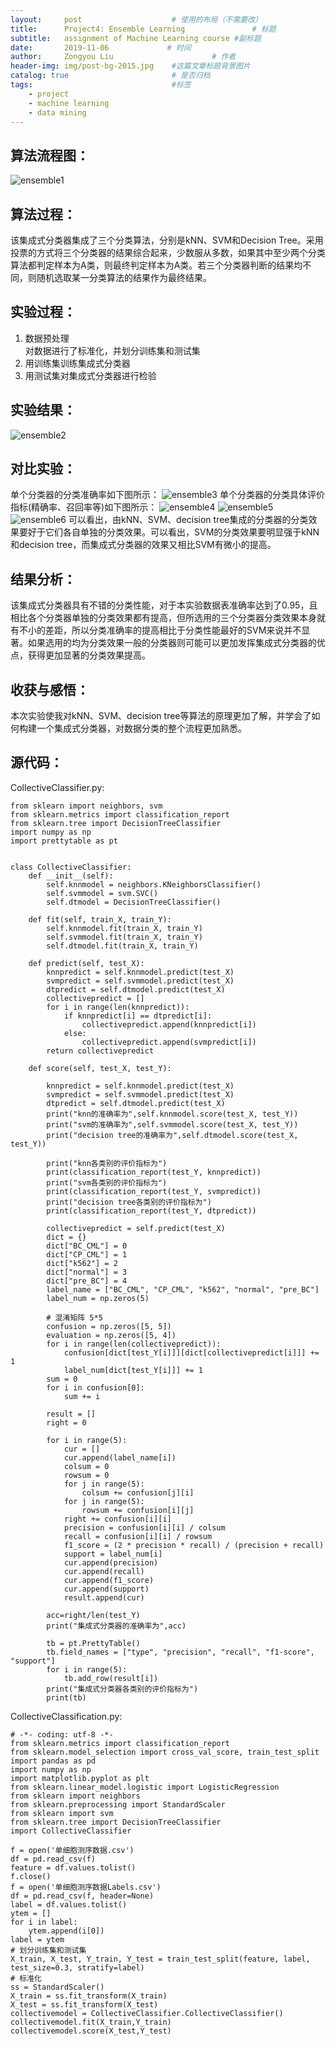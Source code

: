 ```yaml
---
layout:     post                    # 使用的布局（不需要改）
title:      Project4: Ensemble Learning               # 标题 
subtitle:   assignment of Machine Learning course #副标题
date:       2019-11-06             # 时间
author:     Zongyou Liu                      # 作者
header-img: img/post-bg-2015.jpg    #这篇文章标题背景图片
catalog: true                       # 是否归档
tags:                               #标签
    - project 
    - machine learning
    - data mining
---
```

## 算法流程图：
![ensemble1]()
## 算法过程：
该集成式分类器集成了三个分类算法，分别是kNN、SVM和Decision Tree。采用投票的方式将三个分类器的结果综合起来，少数服从多数，如果其中至少两个分类算法都判定样本为A类，则最终判定样本为A类。若三个分类器判断的结果均不同，则随机选取某一分类算法的结果作为最终结果。
## 实验过程：
1. 数据预处理  
   对数据进行了标准化，并划分训练集和测试集
2. 用训练集训练集成式分类器
3. 用测试集对集成式分类器进行检验
## 实验结果：
![ensemble2]()
## 对比实验：
单个分类器的分类准确率如下图所示：
![ensemble3]()
单个分类器的分类具体评价指标(精确率、召回率等)如下图所示：
![ensemble4]()
![ensemble5]()
![ensemble6]()
可以看出，由kNN、SVM、decision tree集成的分类器的分类效果要好于它们各自单独的分类效果。可以看出，SVM的分类效果要明显强于kNN和decision tree，而集成式分类器的效果又相比SVM有微小的提高。
## 结果分析：
该集成式分类器具有不错的分类性能，对于本实验数据表准确率达到了0.95，且相比各个分类器单独的分类效果都有提高，但所选用的三个分类器分类效果本身就有不小的差距，所以分类准确率的提高相比于分类性能最好的SVM来说并不显著。如果选用的均为分类效果一般的分类器则可能可以更加发挥集成式分类器的优点，获得更加显著的分类效果提高。
## 收获与感悟：
本次实验使我对kNN、SVM、decision tree等算法的原理更加了解，并学会了如何构建一个集成式分类器，对数据分类的整个流程更加熟悉。
## 源代码：
CollectiveClassifier.py:
```
from sklearn import neighbors, svm
from sklearn.metrics import classification_report
from sklearn.tree import DecisionTreeClassifier
import numpy as np
import prettytable as pt


class CollectiveClassifier:
    def __init__(self):
        self.knnmodel = neighbors.KNeighborsClassifier()
        self.svmmodel = svm.SVC()
        self.dtmodel = DecisionTreeClassifier()

    def fit(self, train_X, train_Y):
        self.knnmodel.fit(train_X, train_Y)
        self.svmmodel.fit(train_X, train_Y)
        self.dtmodel.fit(train_X, train_Y)

    def predict(self, test_X):
        knnpredict = self.knnmodel.predict(test_X)
        svmpredict = self.svmmodel.predict(test_X)
        dtpredict = self.dtmodel.predict(test_X)
        collectivepredict = []
        for i in range(len(knnpredict)):
            if knnpredict[i] == dtpredict[i]:
                collectivepredict.append(knnpredict[i])
            else:
                collectivepredict.append(svmpredict[i])
        return collectivepredict

    def score(self, test_X, test_Y):

        knnpredict = self.knnmodel.predict(test_X)
        svmpredict = self.svmmodel.predict(test_X)
        dtpredict = self.dtmodel.predict(test_X)
        print("knn的准确率为",self.knnmodel.score(test_X, test_Y))
        print("svm的准确率为",self.svmmodel.score(test_X, test_Y))
        print("decision tree的准确率为",self.dtmodel.score(test_X, test_Y))

        print("knn各类别的评价指标为")
        print(classification_report(test_Y, knnpredict))
        print("svm各类别的评价指标为")
        print(classification_report(test_Y, svmpredict))
        print("decision tree各类别的评价指标为")
        print(classification_report(test_Y, dtpredict))

        collectivepredict = self.predict(test_X)
        dict = {}
        dict["BC_CML"] = 0
        dict["CP_CML"] = 1
        dict["k562"] = 2
        dict["normal"] = 3
        dict["pre_BC"] = 4
        label_name = ["BC_CML", "CP_CML", "k562", "normal", "pre_BC"]
        label_num = np.zeros(5)

        # 混淆矩阵 5*5
        confusion = np.zeros([5, 5])
        evaluation = np.zeros([5, 4])
        for i in range(len(collectivepredict)):
            confusion[dict[test_Y[i]]][dict[collectivepredict[i]]] += 1
            label_num[dict[test_Y[i]]] += 1
        sum = 0
        for i in confusion[0]:
            sum += i

        result = []
        right = 0

        for i in range(5):
            cur = []
            cur.append(label_name[i])
            colsum = 0
            rowsum = 0
            for j in range(5):
                colsum += confusion[j][i]
            for j in range(5):
                rowsum += confusion[i][j]
            right += confusion[i][i]
            precision = confusion[i][i] / colsum
            recall = confusion[i][i] / rowsum
            f1_score = (2 * precision * recall) / (precision + recall)
            support = label_num[i]
            cur.append(precision)
            cur.append(recall)
            cur.append(f1_score)
            cur.append(support)
            result.append(cur)

        acc=right/len(test_Y)
        print("集成式分类器的准确率为",acc)

        tb = pt.PrettyTable()
        tb.field_names = ["type", "precision", "recall", "f1-score", "support"]
        for i in range(5):
            tb.add_row(result[i])
        print("集成式分类器各类别的评价指标为")
        print(tb)
```
CollectiveClassification.py:
```
# -*- coding: utf-8 -*-
from sklearn.metrics import classification_report
from sklearn.model_selection import cross_val_score, train_test_split
import pandas as pd
import numpy as np
import matplotlib.pyplot as plt
from sklearn.linear_model.logistic import LogisticRegression
from sklearn import neighbors
from sklearn.preprocessing import StandardScaler
from sklearn import svm
from sklearn.tree import DecisionTreeClassifier
import CollectiveClassifier

f = open('单细胞测序数据.csv')
df = pd.read_csv(f)
feature = df.values.tolist()
f.close()
f = open('单细胞测序数据Labels.csv')
df = pd.read_csv(f, header=None)
label = df.values.tolist()
ytem = []
for i in label:
    ytem.append(i[0])
label = ytem
# 划分训练集和测试集
X_train, X_test, Y_train, Y_test = train_test_split(feature, label, test_size=0.3, stratify=label)
# 标准化
ss = StandardScaler()
X_train = ss.fit_transform(X_train)
X_test = ss.fit_transform(X_test)
collectivemodel = CollectiveClassifier.CollectiveClassifier()
collectivemodel.fit(X_train,Y_train)
collectivemodel.score(X_test,Y_test)
```


